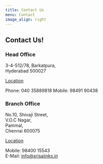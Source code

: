 ```yaml
---
title: Contact Us
menu: Contact
image_align: right
---
```


## **Contact** Us!

### Head Office ###

3-4-512/78, Barkatpura, <br>
Hyderabad 500027 <br>

[Location](https://goo.gl/maps/2ffQegf21bKp9Tmy7?classes=btn,btn-primary)

Phone: 040 35889818
Mobile: 98491 90438

### Branch Office ###

No.10, Shivaji Street, <br>
V.O.C Nagar, <br>
Pammal, <br>
Chennai 600075

[Location](https://goo.gl/maps/1WFyqqheyTyfdMH36?classes=btn,btn-primary)

Mobile: 98400 15543 <br>
E-Mail: [info@srisaiinks.in](mailto:info@srisaiinks.in)
